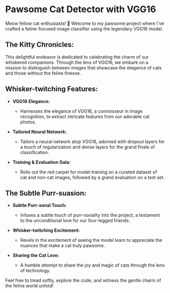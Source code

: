 # Pawsome Cat Detector with VGG16

Meow fellow cat enthusiasts! 🐾 Welcome to my pawsome project where I've crafted a feline-focused image classifier using the legendary VGG16 model.

## The Kitty Chronicles:

This delightful endeavor is dedicated to celebrating the charm of our whiskered companions. Through the lens of VGG16, we embark on a mission to distinguish between images that showcase the elegance of cats and those without the feline finesse.

## Whisker-twitching Features:

- **VGG16 Elegance:**
  - Harnesses the elegance of VGG16, a connoisseur in image recognition, to extract intricate features from our adorable cat photos.

- **Tailored Neural Network:**
  - Tailors a neural network atop VGG16, adorned with dropout layers for a touch of regularization and dense layers for the grand finale of classification.

- **Training & Evaluation Gala:**
  - Rolls out the red carpet for model training on a curated dataset of cat and non-cat images, followed by a grand evaluation on a test set.

## The Subtle Purr-suasion:

- **Subtle Purr-sonal Touch:**
  - Infuses a subtle touch of purr-sonality into the project, a testament to the unconditional love for our four-legged friends.

- **Whisker-twitching Excitement:**
  - Revels in the excitement of seeing the model learn to appreciate the nuances that make a cat truly pawsome.

- **Sharing the Cat Love:**
  - A humble attempt to share the joy and magic of cats through the lens of technology.

Feel free to tread softly, explore the code, and witness the gentle charm of the feline world unfold!
